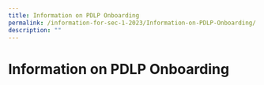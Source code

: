 ```yaml
---
title: Information on PDLP Onboarding
permalink: /information-for-sec-1-2023/Information-on-PDLP-Onboarding/
description: ""
---
```

# Information on PDLP Onboarding